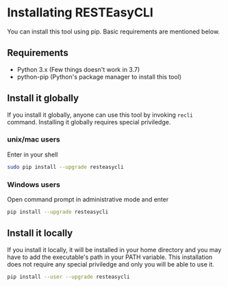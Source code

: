 # Installating RESTEasyCLI

You can install this tool using pip. Basic requirements are mentioned below.

## Requirements

- Python 3.x (Few things doesn't work in 3.7)
- python-pip (Python's package manager to install this tool)

## Install it globally

If you install it globally, anyone can use this tool by invoking `recli` command. Installing it globally requires special priviledge.

### unix/mac users

Enter in your shell

```bash
sudo pip install --upgrade resteasycli
```

### Windows users

Open command prompt in administrative mode and enter

```bash
pip install --upgrade resteasycli
```

## Install it locally

If you install it locally, it will be installed in your home directory and you may have to add the executable's path in your PATH variable. This installation does not require any special priviledge and only you will be able to use it.

```bash
pip install --user --upgrade resteasycli
```
